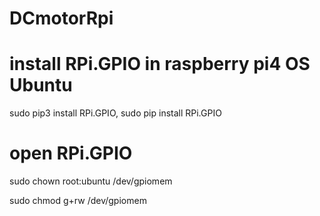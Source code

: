 # DCmotorRpi

# install RPi.GPIO in raspberry pi4 OS Ubuntu
sudo pip3 install RPi.GPIO, sudo pip install RPi.GPIO

# open RPi.GPIO
sudo chown root:ubuntu /dev/gpiomem

sudo chmod g+rw /dev/gpiomem
